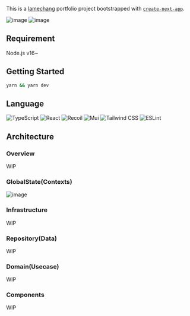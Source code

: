 This is a [lamechang](https://lamechang-dev.vercel.app/) portfolio project bootstrapped with [`create-next-app`](https://github.com/vercel/next.js/tree/canary/packages/create-next-app).

![image](https://user-images.githubusercontent.com/57059766/212526922-cc91c24d-e564-4db8-9d82-356721aa96b7.png)
![image](https://user-images.githubusercontent.com/57059766/212526956-b1540fc3-fabe-4858-a5f1-26b79ac4b1a1.png)


## Requirement
Node.js v16~

## Getting Started

```bash
yarn && yarn dev
```

## Language
![TypeScript](https://img.shields.io/badge/typescript-%23007ACC.svg?style=for-the-badge&logo=typescript&logoColor=white)
![React](https://img.shields.io/badge/react-%2361DAFB.svg?style=for-the-badge&logo=react&logoColor=white)
![Recoil](https://img.shields.io/badge/recoil-%233678e5.svg?style=for-the-badge&logo=recoil&logoColor=white)
![Mui](https://img.shields.io/badge/mui-%23007FFF.svg?style=for-the-badge&logo=mui&logoColor=white)
![Tailwind CSS](https://img.shields.io/badge/tailwindcss-%2306B6D4.svg?style=for-the-badge&logo=tailwindcss&logoColor=white)
![ESLint](https://img.shields.io/badge/eslint-%234B32C3.svg?style=for-the-badge&logo=eslint&logoColor=white)

## Architecture
### Overview
WIP

### GlobalState(Contexts)
![image](https://user-images.githubusercontent.com/57059766/212527363-b1a10fb6-80c1-4146-a3cf-e98b1a7d9acd.png)

### Infrastructure
WIP

### Repository(Data)
WIP

### Domain(Usecase)
WIP

### Components
WIP
